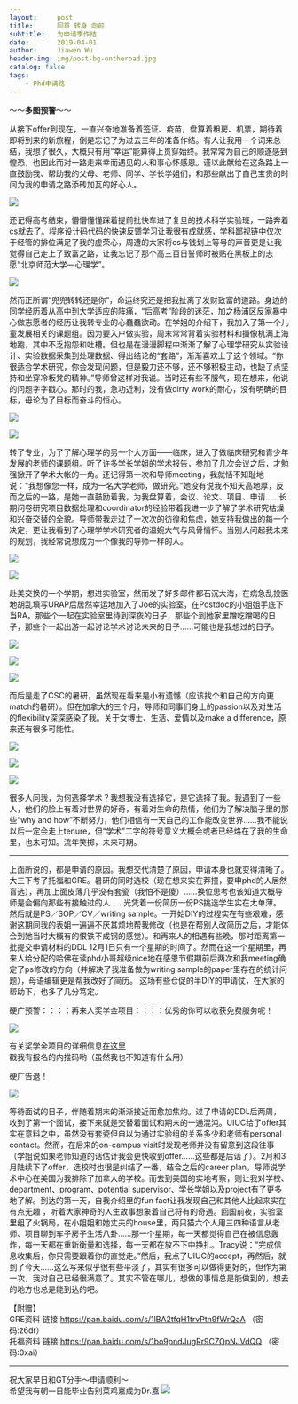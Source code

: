```yaml
---
layout:     post
title:      回首 转身 向前
subtitle:   为申请季作结
date:       2019-04-01
author:     Jiawen Wu
header-img: img/post-bg-ontheroad.jpg
catalog: false
tags:
    - Phd申请路
---
```

<script type="text/javascript">
// 禁止右键菜单
document.oncontextmenu = function(){ return false; };
// 禁止文字选择
document.onselectstart = function(){ return false; };
// 禁止复制
document.oncopy = function(){ return false; };
// 禁止剪切
document.oncut = function(){ return false; };
// 禁止粘贴
document.onpaste = function(){ return false; };
</script>

～～**多图预警**～～


从接下offer到现在，一直兴奋地准备着签证、疫苗，盘算着租房、机票，期待着即将到来的新旅程，倒是忘记了为过去三年的准备作结。有人让我用一个词来总结，我想了很久，大概只有用“幸运”能算得上贯穿始终。我常常为自己的顺遂感到惶恐，也因此而对一路走来幸而遇见的人和事心怀感恩。谨以此献给在这条路上一直鼓励我、帮助我的父母、老师、同学、学长学姐们，和那些献出了自己宝贵的时间为我的申请之路添砖加瓦的好心人。

![](https://raw.githubusercontent.com/BrokenCrayons/ImageBase/master/Images/006tKfTcgy1g1m7uqenxwj31400u07wi.jpg)

还记得高考结束，懵懵懂懂踩着提前批快车进了复旦的技术科学实验班，一路奔着cs就去了。程序设计码代码的快速反馈学习让我很有成就感，学科鄙视链中仅次于经管的排位满足了我的虚荣心，周遭的大家将cs与钱划上等号的声音更是让我觉得自己走上了致富之路，让我忘记了那个高三百日誓师时被贴在黑板上的志愿“北京师范大学—心理学”。

![](https://raw.githubusercontent.com/BrokenCrayons/ImageBase/master/Images/006tKfTcgy1g1m7urts09j31400u07wi.jpg)

然而正所谓“兜兜转转还是你”，命运终究还是把我扯离了发财致富的道路。身边的同学经历着从高中到大学适应的阵痛，“后高考”阶段的迷茫，加之杨浦区反家暴中心做志愿者的经历让我转专业的心蠢蠢欲动。在学姐的介绍下，我加入了第一个儿童发展相关的课题组。因为要入户做实验，周末常常背着实验材料和摄像机满上海地跑，其中不乏抱怨和吐槽。但也是在漫漫脚程中渐渐了解了心理学研究从实验设计、实验数据采集到处理数据、得出结论的“套路”，渐渐喜欢上了这个领域。“你很适合学术研究，你会发现问题，但是毅力还不够，还不够积极主动，也缺了点坚持和坐穿冷板凳的精神。”导师曾这样对我说。当时还有些不服气，现在想来，他说的问题字字戳心。那时的我，急功近利，没有做dirty work的耐心，没有明确的目标，毋论为了目标而奋斗的恒心。

![](https://raw.githubusercontent.com/BrokenCrayons/ImageBase/master/Images/006tKfTcgy1g1m7unari3j30u0140kjm.jpg)

![](https://raw.githubusercontent.com/BrokenCrayons/ImageBase/master/Images/006tKfTcgy1g1m7ux1kfij31400u0u0x.jpg)

转了专业，为了了解心理学的另一个大方面——临床，进入了做临床研究和青少年发展的老师的课题组。听了许多学长学姐的学术报告，参加了几次会议之后，才勉强掀开了学术大帐的一角。还记得第一次和导师meeting，我就恬不知耻地说：“我想像您一样，成为一名大学老师，做研究。”她没有说我不知天高地厚，反而之后的一路，是她一直鼓励着我，为我盘算着，会议、论文、项目、申请……长期问卷研究项目数据处理和coordinator的经验带着我进一步了解了学术研究枯燥和兴奋交替的全貌。导师带我走过了一次次的彷徨和焦虑，她支持我做出的每一个决定，更让我看到了心理学学术研究者的温婉大气与风骨情怀。当别人问起我未来的规划，我经常说想成为一个像我的导师一样的人。

![](https://raw.githubusercontent.com/BrokenCrayons/ImageBase/master/Images/006tKfTcgy1g1m7uur0b1j31400u0x6p.jpg)

![](https://raw.githubusercontent.com/BrokenCrayons/ImageBase/master/Images/006tKfTcgy1g1m86lo8xvj31hc0u0tf3.jpg)

赴美交换的一个学期，想进实验室，然而发了好多邮件都石沉大海，在病急乱投医地胡乱填写URAP后居然幸运地加入了Joe的实验室，在Postdoc的小姐姐手底下当RA。那些个一起在实验室里待到深夜的日子，那些个到她家里蹭吃蹭喝的日子，那些个一起出游一起讨论学术讨论未来的日子……可能也是我想过的日子。

![](https://raw.githubusercontent.com/BrokenCrayons/ImageBase/master/Images/006tKfTcgy1g1ml110fcjj318w0u019x.jpg)

![](https://raw.githubusercontent.com/BrokenCrayons/ImageBase/master/Images/006tKfTcgy1g1ml0u4ytfj30u0140u0x.jpg)

![](https://raw.githubusercontent.com/BrokenCrayons/ImageBase/master/Images/006tKfTcgy1g1ml0yssmvj30wr0u0kjo.jpg)

而后是走了CSC的暑研，虽然现在看来是小有遗憾（应该找个和自己的方向更match的暑研）。但在加拿大的三个月，导师和同事们身上的passion以及对生活的flexibility深深感染了我。关于女博士、生活、爱情以及make a difference，原来还有很多可能性。

![](https://raw.githubusercontent.com/BrokenCrayons/ImageBase/master/Images/006tKfTcly1g1mphmlw66j31400u07wi.jpg)

![](https://raw.githubusercontent.com/BrokenCrayons/ImageBase/master/Images/006tKfTcly1g1mpas915rj31400u0tfl.jpg)

![](https://raw.githubusercontent.com/BrokenCrayons/ImageBase/master/Images/006tKfTcly1g1mpasfz7vj31400u0dqp.jpg)

很多人问我，为何选择学术？我想我没有选择它，是它选择了我。我遇到了一些人，他们的脸上有着对世界的好奇，有着对生命的热情，他们为了解决脑子里的那些“why and how”不断努力，他们相信有一天自己的工作能改变世界……我不能说以后一定会走上tenure，但“学术”二字的符号意义大概会或者已经烙在了我的生命里，也未可知。流年笑掷，未来可期。


---

上面所说的，都是申请的原因。我想交代清楚了原因，申请本身也就变得清晰了。大三下考了托福和GRE。暑研的同时选校（现在想来实在莽撞，要申phd的人居然盲选），再加上面皮薄几乎没有套瓷（我怕不是傻）……换位思考也该知道大概导师是会偏向那些有接触过的人……光凭着一份简历一份PS挑选学生实在太单薄。然后就是PS／SOP／CV／writing sample。一开始DIY的过程实在有些艰难，感谢这期间我的表姐一遍遍不厌其烦地帮我修改（也是在帮别人改简历之后，才能体会到她当时大概有的恨铁不成钢的感觉）。和再来人的相遇有些晚，那时距离第一批提交申请材料的DDL 12月1日只有一个星期的时间了。然而在这一个星期里，再来人给分配的哈佛在读phd小哥超级nice地在感恩节假期前后两次和我meeting确定了ps修改的方向（并解决了我准备做为writing sample的paper里存在的统计问题），母语编辑更是帮我改好了简历。 这场有些仓促的半DIY的申请仗，在大家的帮助下，也多了几分笃定。

硬广预警：：：：再来人奖学金项目：：：：优秀的你可以收获免费服务呢！

![](https://raw.githubusercontent.com/BrokenCrayons/ImageBase/master/Images/WechatIMG1237.jpeg)

有关奖学金项目的详细信息[在这里](https://mp.weixin.qq.com/s/1YO965I517D2bAB81nJNbw)  
戳我有报名的内推码哟（虽然我也不知道有什么用）  

硬广告退！

![](https://raw.githubusercontent.com/BrokenCrayons/ImageBase/master/Images/006tKfTcly1g1mpr8x55kj30hs053gly.jpg)

等待面试的日子，伴随着期末的渐渐接近而愈加焦灼。过了申请的DDL后两周，收到了第一个面试，接下来就是交替着面试和期末的一通混沌。UIUC给了offer其实在意料之中，虽然没有套瓷但自以为通过实验组的关系多少和老师有personal contact。然而，在后来的on-campus visit时发现老师并没有留意到这段往事（学姐说如果老师知道的话估计我会更快收到offer……这些都是后话了）。2月和3月陆续下了offer，选校时也很是纠结了一番，结合之后的career plan，导师说学术中心在美国为我排除了加拿大的学校。而去到美国的实地考察，则让我对学校、department、program、potential  supervisor、学长学姐以及project有了更多地了解。到达的第一天，自我介绍里的fun fact让我发现自己和其他人比起来实在有点无趣 ，听着大家神奇的人生故事想象着自己将有的奇遇。回国前夜，实验室里组了火锅局，在小姐姐和她丈夫的house里，两只猫六个人用三四种语言从老师、项目聊到车子房子生活八卦……那一个星期，每一天都觉得自己在被信息轰炸，每一天都在重新衡量和选择，每一天都在放不下中挣扎。Tracy说：“完成信息收集后，你只需要跟着你的直觉走。”然后，我点了UIUC的accept，再然后，就到了今天……这么写来似乎很有些平淡了，其实有很多可以做得更好的，但作为第一次，我对自己已经很满意了。其实不管在哪儿，想做的事情总是能做到的，想去的地方也总是能到达的吧。

【附赠】  
GRE资料  链接:https://pan.baidu.com/s/1lBA2tfqH1trvPtn9fWrQaA （密码:z6dr）  
托福资料  链接:https://pan.baidu.com/s/1bo9pndJugRr9CZOpNJVdQQ  （密码:0xai）

---

祝大家早日和GT分手～申请顺利～  
希望我有朝一日能毕业告别菜鸡嘉成为Dr.嘉
![](https://raw.githubusercontent.com/BrokenCrayons/ImageBase/master/Images/006tKfTcly1g1mq0ia6xcj30ku0n9mzy.jpg)